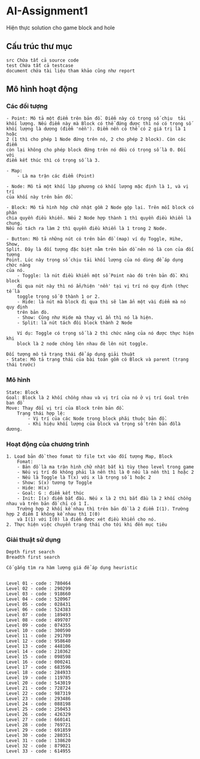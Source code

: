 # AI-Assignment1
Hiện thực solution cho game block and hole

## Cấu trúc thư mục
    src Chứa tất cả source code
    test Chứa tất cả testcase
    document chứa tài liệu tham khảo cũng như report
    
## Mô hình hoạt động 
### Các đối tượng
    - Point: Mô tả một điểm trên bản đồ. Điểm này có trọng số chịu  tải
    khối lượng. Nếu điểm này mà Block có thể đứng được thì nó có trọng số 
    khối lượng là dương (điểm 'nền'). Điểm nền có thể có 2 giá trị là 1 hoặc 
    2 (1 thì cho phép 1 Node đứng trên nó, 2 cho phép 2 block). Còn các điểm 
    còn lại không cho phép block đứng trên nó đều có trọng số là 0. Đối với
    điểm kết thúc thì có trọng số là 3.
    
    - Map: 
        - Là ma trận các điểm (Point)
    
    - Node: Mô tả một khối lập phương có khối lượng mặc định là 1, và vị trí 
    của khối này trên bản đồ.
    
    - Block: Mô tả hình hộp chữ nhật gồm 2 Node gộp lại. Trên mỗi block có phân
    chia quyền điều khiển. Nếu 2 Node hợp thành 1 thì quyền điều khiển là chung.
    Nếu nó tách ra làm 2 thì quyền điều khiển là 1 trong 2 Node.
    
    - Button: Mô tả những nút có trên bản đồ (map) ví dụ Toggle, Hihe, Show, 
    Split. Đây là đối tượng đặc biệt nằm trên bản dồ nên nó là con của đối tượng
    Point. Lúc này trọng số chịu tải khối lượng của nó dùng để áp dụng chức năng
    của nó.
        - Toggle: là nút điều khiển một số Point nào đó trên bản đồ. Khi block
        đi qua nút này thì nó ẩn/hiện 'nền' tại vị trí nó quy định (thực tế là
        toggle trọng số 0 thành 1 or 2.
        - Hide: là nút mà block đi qua thì sẽ làm ẩn một vài điểm mà nó quy định
        trên bản đò.
        - Show: Cũng như Hide mà thay vì ẩn thì nó là hiện.
        - Split: là nút tách đôi block thành 2 Node
        
        Ví dụ: Toggle có trọng số là 2 thì chức năng của nó được thực hiện khi
        block là 2 node chông lên nhau đè lên nút toggle.
    
    Đối tượng mô tả trạng thái để áp dụng giải thuật
    - State: Mô tả trạng thái của bài toán gồm có Block và parent (trạng thái trước)
    
### Mô hình
    State: Block
    Goal: Block là 2 khối chồng nhau và vị trí của nó ở vị trí Goal trên ban đồ
    Move: Thay đổi vị trí của Block trên bản đồ.
        Trạng thái hợp lệ:
            - Vị trí của các Node trong block phãi thuộc bản đồ.
            - Khi hiệu khối lượng của block và trọng số trên bản đồlà dương.
        
### Hoạt động của chương trình
    1. Load bản đồ theo fomat từ file txt vào đối tượng Map, Block
        Fomat:
        - Bản đồ là ma trận hình chữ nhật bất kì tùy theo level trong game
        - Nếu vị trí đó không phải là nền thì là 0 nếu là nền thì 1 hoặc 2
        - Nếu là Toggle là T(x) với x là trọng số 1 hoặc 2
        - Show: S(x) tương tự Toggle
        - Hide: H(x)
        - Goal: G : điểm kết thúc
        - Init: I(x) điểm bắt đầu. Nếu x là 2 thì bắt đầu là 2 khối chồng nhau và trên bản đồ chỉ có 1 I.
        Trường hợp 2 khối kề nhau thì trên bản đồ là 2 điểm I(1). Trường hợp 2 điểm I không kề nhau thì I(0)
        và I(1) với I(0) là điểm được xét điều khiển cho nó.
    2. Thực hiện việc chuyển trạng thái cho tới khi đến mục tiêu
    
### Giải thuật sử dụng
    Depth first search
    Breadth first search
    
    Cố gắng tìm ra hàm lượng giá để áp dụng heuristic


    Level 01 - code : 780464
    Level 02 - code : 290299
    Level 03 - code : 918660
    Level 04 - code : 520967
    Level 05 - code : 028431
    Level 06 - code : 524383
    Level 07 - code : 189493
    Level 08 - code : 499707
    Level 09 - code : 074355
    Level 10 - code : 300590
    Level 11 - code : 291709
    Level 12 - code : 958640
    Level 13 - code : 448106
    Level 14 - code : 210362
    Level 15 - code : 098598
    Level 16 - code : 000241
    Level 17 - code : 683596
    Level 18 - code : 284933
    Level 19 - code : 119785
    Level 20 - code : 543019
    Level 21 - code : 728724
    Level 22 - code : 987319
    Level 23 - code : 293486
    Level 24 - code : 088198
    Level 25 - code : 250453
    Level 26 - code : 426329
    Level 27 - code : 660141
    Level 28 - code : 769721
    Level 29 - code : 691859
    Level 30 - code : 280351
    Level 31 - code : 138620
    Level 32 - code : 879021
    Level 33 - code : 614955
